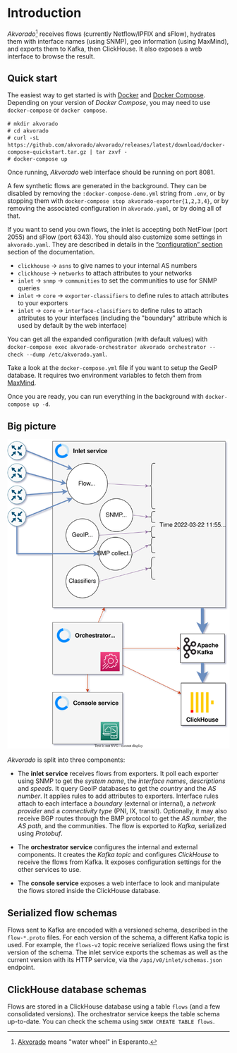 # Introduction

*Akvorado*[^name] receives flows (currently Netflow/IPFIX and sFlow), hydrates
them with interface names (using SNMP), geo information (using
MaxMind), and exports them to Kafka, then ClickHouse. It also exposes
a web interface to browse the result.

[^name]: [Akvorado][] means "water wheel" in Esperanto.

[Akvorado]: https://eo.wikipedia.org/wiki/Akvorado

## Quick start

The easiest way to get started is with
[Docker](https://docs.docker.com/get-docker) and [Docker
Compose](https://docs.docker.com/compose/install/). Depending on your
version of *Docker Compose*, you may need to use `docker-compose` or
`docker compose`.

```console
# mkdir akvorado
# cd akvorado
# curl -sL https://github.com/akvorado/akvorado/releases/latest/download/docker-compose-quickstart.tar.gz | tar zxvf -
# docker-compose up
```

Once running, *Akvorado* web interface should be running on port 8081.

A few synthetic flows are generated in the background. They can be
disabled by removing the `:docker-compose-demo.yml` string from
`.env`, or by stopping them with `docker-compose stop
akvorado-exporter{1,2,3,4}`, or by removing the associated
configuration in `akvorado.yaml`, or by doing all of that.

If you want to send you own flows, the inlet is accepting both NetFlow
(port 2055) and sFlow (port 6343). You should also customize some
settings in `akvorado.yaml`. They are described in details in the
[“configuration” section](02-configuration.md) section of the
documentation.

- `clickhouse` → `asns` to give names to your internal AS numbers
- `clickhouse` → `networks` to attach attributes to your networks
- `inlet` → `snmp` → `communities` to set the communities to use for
  SNMP queries
- `inlet` → `core` → `exporter-classifiers` to define rules to attach
  attributes to your exporters
- `inlet` → `core` → `interface-classifiers` to define rules to attach
  attributes to your interfaces (including the "boundary" attribute
  which is used by default by the web interface)

You can get all the expanded configuration (with default values) with
`docker-compose exec akvorado-orchestrator akvorado orchestrator
--check --dump /etc/akvorado.yaml`.

Take a look at the `docker-compose.yml` file if you want to setup the
GeoIP database. It requires two environment variables to fetch them
from [MaxMind](https://dev.maxmind.com/geoip/geolite2-free-geolocation-data).

Once you are ready, you can run everything in the background with
`docker-compose up -d`.

## Big picture

![General design](design.svg)

*Akvorado* is split into three components:

- The **inlet service** receives flows from exporters. It poll each
  exporter using SNMP to get the *system name*, the *interface names*,
  *descriptions* and *speeds*. It query GeoIP databases to get the
  *country* and the *AS number*. It applies rules to add attributes to
  exporters. Interface rules attach to each interface a *boundary*
  (external or internal), a *network provider* and a *connectivity
  type* (PNI, IX, transit). Optionally, it may also receive BGP routes
  through the BMP protocol to get the *AS number*, the *AS path*, and
  the communities. The flow is exported to *Kafka*, serialized using
  *Protobuf*.

- The **orchestrator service** configures the internal and external
  components. It creates the *Kafka topic* and configures *ClickHouse*
  to receive the flows from Kafka. It exposes configuration settings
  for the other services to use.

- The **console service** exposes a web interface to look and
  manipulate the flows stored inside the ClickHouse database.

## Serialized flow schemas

Flows sent to Kafka are encoded with a versioned schema, described in
the `flow-*.proto` files. For each version of the schema, a different
Kafka topic is used. For example, the `flows-v2` topic receive
serialized flows using the first version of the schema. The inlet
service exports the schemas as well as the current version with its
HTTP service, via the `/api/v0/inlet/schemas.json` endpoint.

## ClickHouse database schemas

Flows are stored in a ClickHouse database using a table `flows` (and a
few consolidated versions). The orchestrator service keeps the table
schema up-to-date. You can check the schema using `SHOW CREATE TABLE
flows`.
